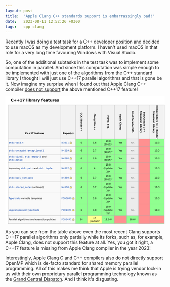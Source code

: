 ```yaml
---
layout: post
title:  "Apple Clang C++ standards support is embarrassingly bad!"
date:   2023-08-11 12:52:26 +0300
tags:   cpp clang
---
```


Recently I was doing a test task for a C++ developer position and decided to use macOS as my development platform. I haven't used macOS in that role for a very long time favouring Windows with Visual Studio.

So, one of the additional subtasks in the test task was to implement some computation in parallel. And since this computation was simple enough to be implemented with just one of the algorithms from the C++ standard library I thought I will just use C++17 parallel algorithms and that is gone be it. Now imagine my surprise when I found out that Apple Clang C++ compiler [does not support](https://en.cppreference.com/w/cpp/compiler_support/17) the above mentioned C++17 feature! 

![](/images/cpp17-library-features.png)

As you can see from the table above even the most recent Clang supports C++17 parallel algorithms only partially while its forks, such as, for example, Apple Clang, does not support this feature at all. Yes, you got it right, a C++17 feature is missing from Apple Clang compiler in the year 2023! 

Interestingly, Apple Clang C and C++ compilers also do not directly support OpenMP which is de-facto standard for shared memory parallel programming.
All of this makes me think that Apple is trying vendor lock-in us with their own proprietary parallel programming technology known as the [Grand Central Dispatch](https://developer.apple.com/documentation/DISPATCH). And I think it's disgusting.
